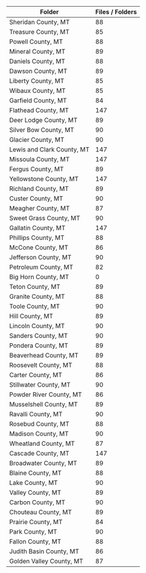 | Folder                     |   Files / Folders |
|----------------------------|-------------------|
| Sheridan County, MT        |                88 |
| Treasure County, MT        |                85 |
| Powell County, MT          |                88 |
| Mineral County, MT         |                89 |
| Daniels County, MT         |                88 |
| Dawson County, MT          |                89 |
| Liberty County, MT         |                85 |
| Wibaux County, MT          |                85 |
| Garfield County, MT        |                84 |
| Flathead County, MT        |               147 |
| Deer Lodge County, MT      |                89 |
| Silver Bow County, MT      |                90 |
| Glacier County, MT         |                90 |
| Lewis and Clark County, MT |               147 |
| Missoula County, MT        |               147 |
| Fergus County, MT          |                89 |
| Yellowstone County, MT     |               147 |
| Richland County, MT        |                89 |
| Custer County, MT          |                90 |
| Meagher County, MT         |                87 |
| Sweet Grass County, MT     |                90 |
| Gallatin County, MT        |               147 |
| Phillips County, MT        |                88 |
| McCone County, MT          |                86 |
| Jefferson County, MT       |                90 |
| Petroleum County, MT       |                82 |
| Big Horn County, MT        |                 0 |
| Teton County, MT           |                89 |
| Granite County, MT         |                88 |
| Toole County, MT           |                90 |
| Hill County, MT            |                89 |
| Lincoln County, MT         |                90 |
| Sanders County, MT         |                90 |
| Pondera County, MT         |                89 |
| Beaverhead County, MT      |                89 |
| Roosevelt County, MT       |                88 |
| Carter County, MT          |                86 |
| Stillwater County, MT      |                90 |
| Powder River County, MT    |                86 |
| Musselshell County, MT     |                89 |
| Ravalli County, MT         |                90 |
| Rosebud County, MT         |                88 |
| Madison County, MT         |                90 |
| Wheatland County, MT       |                87 |
| Cascade County, MT         |               147 |
| Broadwater County, MT      |                89 |
| Blaine County, MT          |                88 |
| Lake County, MT            |                90 |
| Valley County, MT          |                89 |
| Carbon County, MT          |                90 |
| Chouteau County, MT        |                89 |
| Prairie County, MT         |                84 |
| Park County, MT            |                90 |
| Fallon County, MT          |                88 |
| Judith Basin County, MT    |                86 |
| Golden Valley County, MT   |                87 |